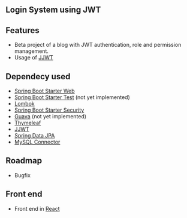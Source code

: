 ## Login System using JWT
## Features

- Beta project of a blog with JWT authentication, role and permission management.
- Usage of [JJWT](https://github.com/jwtk/jjwt)


## Dependecy used

- [Spring Boot Starter Web](https://mvnrepository.com/artifact/org.springframework.boot/spring-boot-starter-web)
- [Spring Boot Starter Test](https://mvnrepository.com/artifact/org.springframework.boot/spring-boot-starter-test) (not yet implemented)
- [Lombok](https://mvnrepository.com/artifact/org.projectlombok/lombok)
- [Spring Boot Starter Security](https://mvnrepository.com/artifact/org.springframework.boot/spring-boot-starter-security)
- [Guava](https://mvnrepository.com/artifact/com.google.guava/guava) (not yet implemented)
- [Thymeleaf](https://mvnrepository.com/artifact/org.thymeleaf/thymeleaf)
- [JJWT](https://mvnrepository.com/artifact/io.jsonwebtoken/jjwt-api)
- [Spring Data JPA](https://mvnrepository.com/artifact/org.springframework.data/spring-data-jpa) 
- [MySQL Connector](https://mvnrepository.com/artifact/mysql/mysql-connector-java)

## Roadmap
- Bugfix

## Front end

- Front end in [React](https://github.com/ddbdev/React-Blog)



